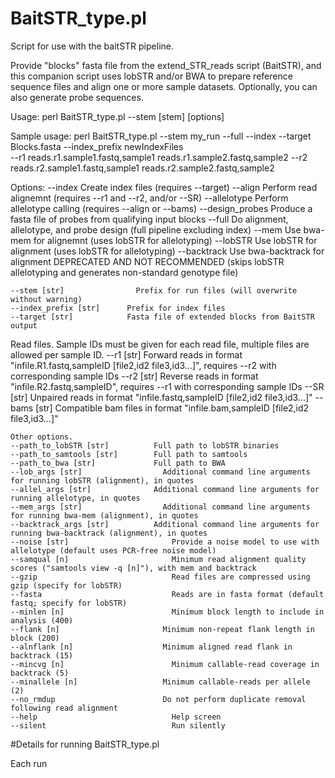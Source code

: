 # BaitSTR_type.pl
Script for use with the baitSTR pipeline.

Provide "blocks" fasta file from the extend_STR_reads script (BaitSTR), and this companion script uses lobSTR and/or BWA to 
prepare reference sequence files and align one or more sample datasets. Optionally, you can also generate probe sequences.

Usage:
perl BaitSTR_type.pl --stem [stem] [options]

Sample usage:
perl BaitSTR_type.pl --stem my_run --full --index --target Blocks.fasta --index_prefix newIndexFiles \
  --r1 reads.r1.sample1.fastq,sample1 reads.r1.sample2.fastq,sample2
  --r2 reads.r2.sample1.fastq,sample1 reads.r2.sample2.fastq,sample2
  
Options:
	--index			            Create index files (requires --target)
	--align			            Perform read alignemnt (requires --r1 and --r2, and/or --SR)
	--allelotype		        Perform allelotype calling (requires --align or --bams)
	--design_probes		      Produce a fasta file of probes from qualifying input blocks
	--full			            Do alignment, allelotype, and probe design (full pipeline excluding index)
	--mem			              Use bwa-mem for alignemnt (uses lobSTR for allelotyping)
	--lobSTR		            Use lobSTR for alignment (uses lobSTR for allelotyping)
	--backtrack		          Use bwa-backtrack for alignment DEPRECATED AND NOT RECOMMENDED (skips lobSTR allelotyping and generates non-standard genotype file)
	
	--stem [str]		        Prefix for run files (will overwrite without warning)
	--index_prefix [str]	  Prefix for index files
	--target [str]		      Fasta file of extended blocks from BaitSTR output

  Read files. Sample IDs must be given for each read file, multiple files are allowed per sample ID.
	--r1 [str]		          Forward reads in format "infile.R1.fastq,sampleID [file2,id2 file3,id3...]", requires --r2 with corresponding sample IDs
	--r2 [str]		          Reverse reads in format "infile.R2.fastq,sampleID", requires --r1 with corresponding sample IDs
	--SR [str]		          Unpaired reads in format "infile.fastq,sampleID [file2,id2 file3,id3...]"
	--bams [str]		        Compatible bam files in format "infile.bam,sampleID [file2,id2 file3,id3...]"
	
	Other options.
	--path_to_lobSTR [str]		    Full path to lobSTR binaries
	--path_to_samtools [str]	    Full path to samtools
	--path_to_bwa [str]		        Full path to BWA
	--lob_args [str]		          Additional command line arguments for running lobSTR (alignment), in quotes
	--allel_args [str]		        Additional command line arguments for running allelotype, in quotes
	--mem_args [str]		          Additional command line arguments for running bwa-mem (alignment), in quotes
	--backtrack_args [str]		    Additional command line arguments for running bwa-backtrack (alignment), in quotes
	--noise [str]			            Provide a noise model to use with allelotype (default uses PCR-free noise model)
	--samqual [n]			            Minimum read alignment quality scores ("samtools view -q [n]"), with mem and backtrack
	--gzip				                Read files are compressed using gzip (specify for lobSTR)
	--fasta				                Reads are in fasta format (default fastq; specify for lobSTR)
	--minlen [n]			            Minimum block length to include in analysis (400)
	--flank [n]			              Minimum non-repeat flank length in block (200)
	--alnflank [n]			          Minimum aligned read flank in backtrack (15)
	--mincvg [n]			            Minimum callable-read coverage in backtrack (5)
	--minallele [n]			          Minimum callable-reads per allele (2)
	--no_rmdup			              Do not perform duplicate removal following read alignment
	--help				                Help screen
	--silent			                Run silently

#Details for running BaitSTR_type.pl

Each run 
